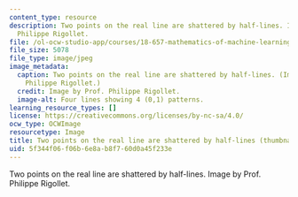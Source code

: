 ```yaml
---
content_type: resource
description: Two points on the real line are shattered by half-lines. Image by Prof.
  Philippe Rigollet.
file: /ol-ocw-studio-app/courses/18-657-mathematics-of-machine-learning-fall-2015/5f344f06f06b6e8ab8f760d0a45f233e_18-657f15-th.jpg
file_size: 5078
file_type: image/jpeg
image_metadata:
  caption: Two points on the real line are shattered by half-lines. (Image by Prof.
    Philippe Rigollet.)
  credit: Image by Prof. Philippe Rigollet.
  image-alt: Four lines showing 4 (0,1) patterns.
learning_resource_types: []
license: https://creativecommons.org/licenses/by-nc-sa/4.0/
ocw_type: OCWImage
resourcetype: Image
title: Two points on the real line are shattered by half-lines (thumbnail)
uid: 5f344f06-f06b-6e8a-b8f7-60d0a45f233e
---
```

Two points on the real line are shattered by half-lines. Image by Prof. Philippe Rigollet.